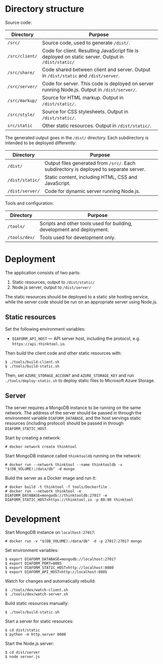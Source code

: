 # Directory structure

Source code:

| Directory | Purpose |
| ---       | ---     |
| `/src/` | Source code, used to generate `/dist/`. |
| `/src/client/` | Code for client. Resulting JavaScript file is deployed on static server. Output in `/dist/static/` |
| `/src/share/` | Code shared between client and server. Output in `/dist/static` and `/dist/server`. |
| `/src/server/` | Code for server. This code is deployed on server running Node.js. Output in `/dist/server/`. |
| `/src/markup/` | Source for HTML markup. Output in `/dist/static/`. |
| `/src/style/` | Source for CSS stylesheets. Output in `/dist/static/`. |
| `src/static` | Other static resources. Output in `/dist/static/`. |

The generated output goes in the `/dist/` directory. Each subdirectory is intended to be deployed differently:

| Directory | Purpose |
| ---       | ---     |
| `/dist/` | Output files generated from `/src/`. Each subdirectory is deployed to separate server. |
| `/dist/static/` | Static content, including HTML, CSS and JavaScript. |
| `/dist/server/` | Code for dynamic server running Node.js. |

Tools and configuration:

| Directory | Purpose |
| ---       | ---     |
| `/tools/` | Scripts and other tools used for building, development and deployment. |
| `/tools/dev/` | Tools used for development only. |

# Deployment

The application consists of two parts:

1. Static resources, output to `/dist/static/`
2. Node.js server, output to `/dist/server/`

The static resources should be deployed to a static site hosting service, while
the server code should be run on an appropriate server using Node.js.

## Static resources

Set the following environment variables:

* `DIAFORM_API_HOST` &mdash; API server host, including the protocol, e.g.
  `https://api.thinktool.io`.

Then build the client code and other static resources with:

    $ ./tools/build-client.sh
    $ ./tools/build-static.sh

Then, set `AZURE_STORAGE_ACCOUNT` and `AZURE_STORAGE_KEY` and run
`./tools/deploy-static.sh` to deploy static files to Microsoft Azure Storage.

## Server

The server requires a MongoDB instance to be running on the same network. The
address of the server should be passed in through the environment variable
`DIAFORM_DATABASE`, and the host servings static resources (including protocol)
should be passed in through `DIAFORM_STATIC_HOST`.

Start by creating a network:

    # docker network create thinktool

Start MongoDB instance called `thinktooldb` running on the network:

    # docker run --network thinktool --name thinktooldb -v "$(DB_VOLUME):/data/db" -d mongo

Build the server as a Docker image and run it:

    # docker build -t thinktool -f tools/Dockerfile .
    # docker run --network thinktool -e DIAFORM_DATABASE=mongodb://thinktooldb:27017 -e DIAFORM_STATIC_HOST=https://thinktool.io -p 80:80 thinktool

# Development

Start MongoDB instance on `localhost:27017`:

    # docker run -v "$(DB_VOLUME):/data/db" -d -p 27017:27017 mongo

Set environment variables:

    $ export DIAFORM_DATABASE=mongodb://localhost:27017
    $ export DIAFORM_PORT=8085
    $ export DIAFORM_STATIC_HOST=http://localhost:8080
    $ export DIAFORM_API_HOST=http://localhost:8085

Watch for changes and automatically rebuild:

    $ ./tools/dev/watch-client.sh
    $ ./tools/dev/watch-server.sh

Build static resources manually:

    $ ./tools/build-static.sh

Start a server for static resources:

    $ cd dist/static
    $ python -m http.server 8080

Start the Node.js server:

    $ cd dist/server
    $ node server.js
